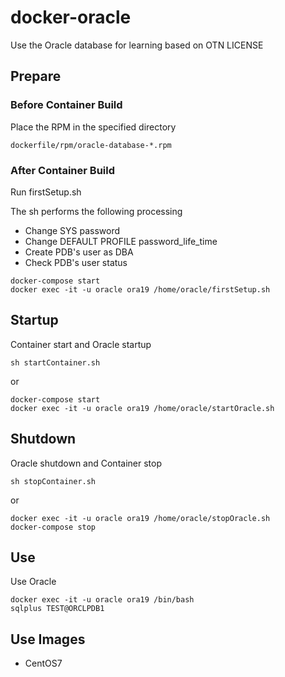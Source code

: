 # docker-oracle

Use the Oracle database for learning based on OTN LICENSE

## Prepare

### Before Container Build

Place the RPM in the specified directory

```
dockerfile/rpm/oracle-database-*.rpm
```

### After Container Build

Run firstSetup.sh

The sh performs the following processing

* Change SYS password
* Change DEFAULT PROFILE password_life_time
* Create PDB's user as DBA
* Check PDB's user status

```
docker-compose start
docker exec -it -u oracle ora19 /home/oracle/firstSetup.sh
```

## Startup

Container start and Oracle startup

```
sh startContainer.sh
```

or

```
docker-compose start
docker exec -it -u oracle ora19 /home/oracle/startOracle.sh
```

## Shutdown

Oracle shutdown and Container stop

```
sh stopContainer.sh
```

or

```
docker exec -it -u oracle ora19 /home/oracle/stopOracle.sh
docker-compose stop
```

## Use

Use Oracle

```
docker exec -it -u oracle ora19 /bin/bash
sqlplus TEST@ORCLPDB1
```

## Use Images

* CentOS7

